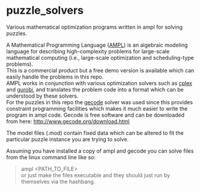 # puzzle_solvers
Various mathematical optimization programs written in ampl for solving puzzles.

A Mathematical Programming Language ([AMPL](http://ampl.com)) is an algebraic modeling language for describing 
high-complexity problems for large-scale mathematical computing (i.e., large-scale optimization and scheduling-type problems).  
This is a commercial product but a free demo version is available which can easily handle the problems in this repo.  
AMPL works in conjunction with various optimization solvers such as [cplex](https://www-01.ibm.com/software/commerce/optimization/cplex-optimizer/) and [gurobi](http://www.gurobi.com/), and translates the problem code into a format which can be understood by these solvers.  
For the puzzles in this repo the [gecode](http://www.gecode.org/) solver was used since this provides constraint programming facilities which makes it much easier to write the program in ampl code. Gecode is free software and can be downloaded from here: http://www.gecode.org/download.html

The model files (.mod) contain fixed data which can be altered to fit the particular puzzle instance you are trying to solve.

Assuming you have installed a copy of ampl and gecode you can solve files from the linux command line like so:  
> ampl <PATH_TO_FILE>  
or just make the files executable and they should just run by themselves via the hashbang.
